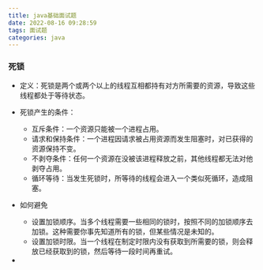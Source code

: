 ```yaml
---
title: java基础面试题
date: 2022-08-16 09:28:59
tags: 面试题
categories: java
---
```


### 死锁

- 定义：死锁是两个或两个以上的线程互相都持有对方所需要的资源，导致这些线程都处于等待状态。
- 死锁产生的条件：
  - 互斥条件：一个资源只能被一个进程占用。
  - 请求和保持条件：一个进程因请求被占用资源而发生阻塞时，对已获得的资源保持不变。
  - 不剥夺条件：任何一个资源在没被该进程释放之前，其他线程都无法对他剥夺占用。
  - 循环等待：当发生死锁时，所等待的线程会进入一个类似死循环，造成阻塞。

- 如何避免
  - 设置加锁顺序。当多个线程需要一些相同的锁时，按照不同的加锁顺序去加锁。这种需要你事先知道所有的锁，但某些情况是未知的。
  - 设置加锁时限。当一个线程在制定时限内没有获取到所需要的锁，则会释放已经获取到的锁，然后等待一段时间再重试。

- 
